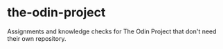 # the-odin-project
Assignments and knowledge checks for The Odin Project that don't need their own repository.
